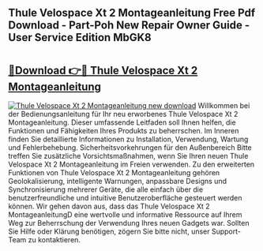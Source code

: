 ## Thule Velospace Xt 2 Montageanleitung Free Pdf Download - Part-Poh New Repair Owner Guide - User Service Edition MbGK8

# <h2><a href="http://df77da.blite.top/?on=Thule+Velospace+Xt+2+Montageanleitung">🔗Download 👉🔴 Thule Velospace Xt 2 Montageanleitung</a></h2>

[![Thule Velospace Xt 2 Montageanleitung new download](https://i.imgur.com/lujVjoI.png)](http://df77da.blite.top/?on=Thule+Velospace+Xt+2+Montageanleitung)
Willkommen bei der Bedienungsanleitung für Ihr neu erworbenes Thule Velospace Xt 2 Montageanleitung. Dieser umfassende Leitfaden soll Ihnen helfen, die Funktionen und Fähigkeiten Ihres Produkts zu beherrschen. Im Inneren finden Sie detaillierte Informationen zu Installation, Verwendung, Wartung und Fehlerbehebung. Sicherheitsvorkehrungen für den Außenbereich Bitte treffen Sie zusätzliche Vorsichtsmaßnahmen, wenn Sie Ihren neuen Thule Velospace Xt 2 Montageanleitung im Freien verwenden. Zu den erweiterten Funktionen von Thule Velospace Xt 2 Montageanleitung gehören Geolokalisierung, intelligente Warnungen, anpassbare Designs und Synchronisierung mehrerer Geräte, die alle einfach über die benutzerfreundliche und intuitive Benutzeroberfläche gesteuert werden können. Wir gehen davon aus, dass das Thule Velospace Xt 2 MontageanleitungD eine wertvolle und informative Ressource auf Ihrem Weg zur Beherrschung der Verwendung Ihres neuen Gadgets war. Sollten Sie Hilfe oder Klärung benötigen, zögern Sie bitte nicht, unser Support-Team zu kontaktieren.
